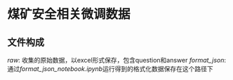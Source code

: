 # 煤矿安全相关微调数据

## 文件构成

*raw*: 收集的原始数据，以excel形式保存，包含question和answer
*format_json*: 通过*format_json_notebook.ipynb*运行得到的格式化数据保存在这个路径下